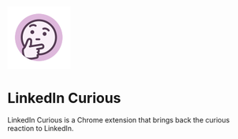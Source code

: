![curious-icon][1]
# LinkedIn Curious

LinkedIn Curious is a Chrome extension that brings back the curious reaction to LinkedIn.


[1]: ./images/icon-128.png
